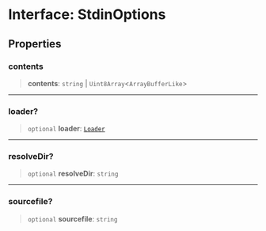 # Interface: StdinOptions

## Properties

### contents

> **contents**: `string` \| `Uint8Array`\<`ArrayBufferLike`\>

---

### loader?

> `optional` **loader**: [`Loader`](../type-aliases/Loader.md)

---

### resolveDir?

> `optional` **resolveDir**: `string`

---

### sourcefile?

> `optional` **sourcefile**: `string`
